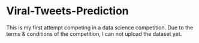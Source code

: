 # Viral-Tweets-Prediction
This is my first attempt competing in a data science competition. Due to the terms &amp; conditions of the competition, I can not upload the dataset yet.
